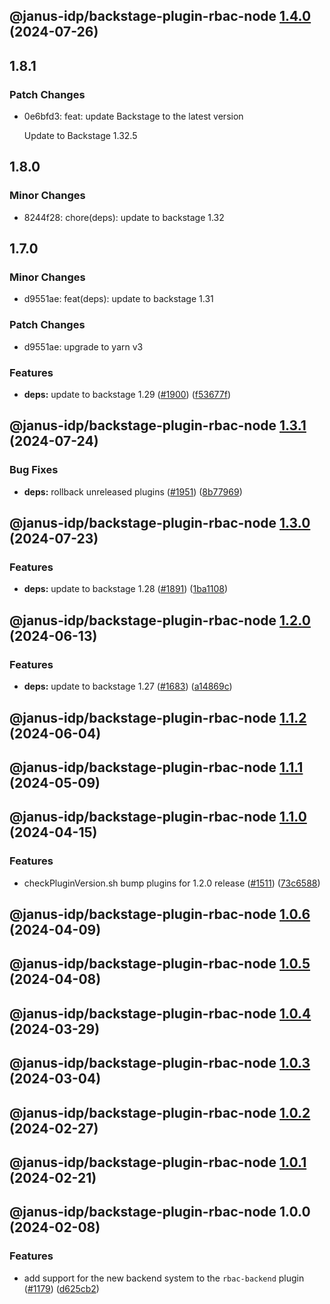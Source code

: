 ## @janus-idp/backstage-plugin-rbac-node [1.4.0](https://github.com/janus-idp/backstage-plugins/compare/@janus-idp/backstage-plugin-rbac-node@1.3.1...@janus-idp/backstage-plugin-rbac-node@1.4.0) (2024-07-26)

## 1.8.1

### Patch Changes

- 0e6bfd3: feat: update Backstage to the latest version

  Update to Backstage 1.32.5

## 1.8.0

### Minor Changes

- 8244f28: chore(deps): update to backstage 1.32

## 1.7.0

### Minor Changes

- d9551ae: feat(deps): update to backstage 1.31

### Patch Changes

- d9551ae: upgrade to yarn v3

### Features

- **deps:** update to backstage 1.29 ([#1900](https://github.com/janus-idp/backstage-plugins/issues/1900)) ([f53677f](https://github.com/janus-idp/backstage-plugins/commit/f53677fb02d6df43a9de98c43a9f101a6db76802))

## @janus-idp/backstage-plugin-rbac-node [1.3.1](https://github.com/janus-idp/backstage-plugins/compare/@janus-idp/backstage-plugin-rbac-node@1.3.0...@janus-idp/backstage-plugin-rbac-node@1.3.1) (2024-07-24)

### Bug Fixes

- **deps:** rollback unreleased plugins ([#1951](https://github.com/janus-idp/backstage-plugins/issues/1951)) ([8b77969](https://github.com/janus-idp/backstage-plugins/commit/8b779694f02f8125587296305276b84cdfeeaebe))

## @janus-idp/backstage-plugin-rbac-node [1.3.0](https://github.com/janus-idp/backstage-plugins/compare/@janus-idp/backstage-plugin-rbac-node@1.2.0...@janus-idp/backstage-plugin-rbac-node@1.3.0) (2024-07-23)

### Features

- **deps:** update to backstage 1.28 ([#1891](https://github.com/janus-idp/backstage-plugins/issues/1891)) ([1ba1108](https://github.com/janus-idp/backstage-plugins/commit/1ba11088e0de60e90d138944267b83600dc446e5))

## @janus-idp/backstage-plugin-rbac-node [1.2.0](https://github.com/janus-idp/backstage-plugins/compare/@janus-idp/backstage-plugin-rbac-node@1.1.2...@janus-idp/backstage-plugin-rbac-node@1.2.0) (2024-06-13)

### Features

- **deps:** update to backstage 1.27 ([#1683](https://github.com/janus-idp/backstage-plugins/issues/1683)) ([a14869c](https://github.com/janus-idp/backstage-plugins/commit/a14869c3f4177049cb8d6552b36c3ffd17e7997d))

## @janus-idp/backstage-plugin-rbac-node [1.1.2](https://github.com/janus-idp/backstage-plugins/compare/@janus-idp/backstage-plugin-rbac-node@1.1.1...@janus-idp/backstage-plugin-rbac-node@1.1.2) (2024-06-04)

## @janus-idp/backstage-plugin-rbac-node [1.1.1](https://github.com/janus-idp/backstage-plugins/compare/@janus-idp/backstage-plugin-rbac-node@1.1.0...@janus-idp/backstage-plugin-rbac-node@1.1.1) (2024-05-09)

## @janus-idp/backstage-plugin-rbac-node [1.1.0](https://github.com/janus-idp/backstage-plugins/compare/@janus-idp/backstage-plugin-rbac-node@1.0.6...@janus-idp/backstage-plugin-rbac-node@1.1.0) (2024-04-15)

### Features

- checkPluginVersion.sh bump plugins for 1.2.0 release ([#1511](https://github.com/janus-idp/backstage-plugins/issues/1511)) ([73c6588](https://github.com/janus-idp/backstage-plugins/commit/73c6588adb7e8c20907b06f2a8ef248cfd4332e4))

## @janus-idp/backstage-plugin-rbac-node [1.0.6](https://github.com/janus-idp/backstage-plugins/compare/@janus-idp/backstage-plugin-rbac-node@1.0.5...@janus-idp/backstage-plugin-rbac-node@1.0.6) (2024-04-09)

## @janus-idp/backstage-plugin-rbac-node [1.0.5](https://github.com/janus-idp/backstage-plugins/compare/@janus-idp/backstage-plugin-rbac-node@1.0.4...@janus-idp/backstage-plugin-rbac-node@1.0.5) (2024-04-08)

## @janus-idp/backstage-plugin-rbac-node [1.0.4](https://github.com/janus-idp/backstage-plugins/compare/@janus-idp/backstage-plugin-rbac-node@1.0.3...@janus-idp/backstage-plugin-rbac-node@1.0.4) (2024-03-29)

## @janus-idp/backstage-plugin-rbac-node [1.0.3](https://github.com/janus-idp/backstage-plugins/compare/@janus-idp/backstage-plugin-rbac-node@1.0.2...@janus-idp/backstage-plugin-rbac-node@1.0.3) (2024-03-04)

## @janus-idp/backstage-plugin-rbac-node [1.0.2](https://github.com/janus-idp/backstage-plugins/compare/@janus-idp/backstage-plugin-rbac-node@1.0.1...@janus-idp/backstage-plugin-rbac-node@1.0.2) (2024-02-27)

## @janus-idp/backstage-plugin-rbac-node [1.0.1](https://github.com/janus-idp/backstage-plugins/compare/@janus-idp/backstage-plugin-rbac-node@1.0.0...@janus-idp/backstage-plugin-rbac-node@1.0.1) (2024-02-21)

## @janus-idp/backstage-plugin-rbac-node 1.0.0 (2024-02-08)

### Features

- add support for the new backend system to the `rbac-backend` plugin ([#1179](https://github.com/janus-idp/backstage-plugins/issues/1179)) ([d625cb2](https://github.com/janus-idp/backstage-plugins/commit/d625cb2470513862027e048c70944275043ce70a))
